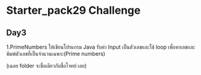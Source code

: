 # Starter_pack29 Challenge
## Day3
1.PrimeNumbers
ให้เขียนโปรแกรม Java รับค่า Input เป็นตัวเลขเเละใช้ loop เพื่อหาเลขเเละพิมพ์ตัวเลขที่เป็นจำนวนเฉพาะ(Prime numbers)

(เฉลย folder จะชื่อเดียวกับชื่อโจทย์ เลย)

